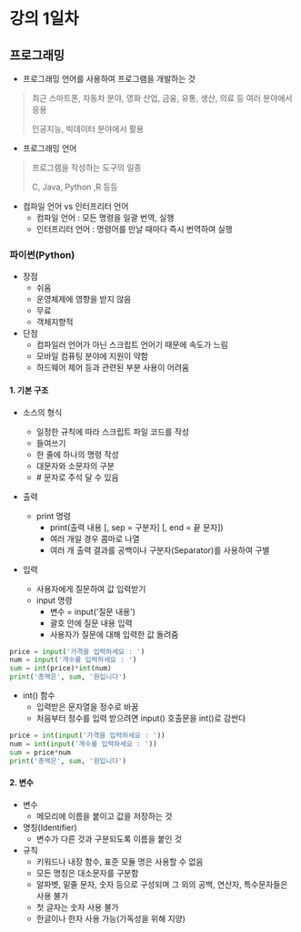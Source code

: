 # 강의 1일차

## 프로그래밍

- 프로그래밍 언어를 사용하여 프로그램을 개발하는 것

> 최근 스마트폰, 자동차 분야, 영화 산업, 금융, 유통, 생산, 의료 등 여러 분야에서 응용
>
> 인공지능, 빅데이터 분야에서 활용



- 프로그래밍 언어

> 프로그램을 작성하는 도구의 일종
>
> C, Java, Python ,R 등등 



- 컴파일 언어 vs 인터프리터 언어
  - 컴파일 언어 : 모든 명령을 일괄 번역, 실행 
  - 인터프리터 언어 : 명령어를 만날 때마다 즉시 번역하여 실행



### 파이썬(Python)

- 장점
  - 쉬움
  - 운영체제에 영향을 받지 않음
  - 무료
  - 객체지향적
- 단점
  - 컴파일러 언어가 아닌 스크립트 언어기 때문에 속도가 느림
  - 모바일 컴퓨팅 분야에 지원이 약함
  - 하드웨어 제어 등과 관련된 부분 사용이 어려움

#### 1. 기본 구조

* 소스의 형식
  * 일정한 규칙에 따라 스크립트 파일 코드를 작성
  * 들여쓰기
  * 한 줄에 하나의 명령 작성
  * 대문자와 소문자의 구분
  * \# 문자로 주석 달 수 있음



* 출력
  * print 명령
    * print(출력 내용 [, sep = 구분자] [, end = 끝 문자])
    * 여러 개일 경우 콤마로 나열
    * 여러 개 출력 결과를 공백이나 구분자(Separator)를 사용하여 구별



* 입력
  * 사용자에게 질문하여 값 입력받기
  * input 명령
    * 변수 = input('질문 내용')
    * 괄호 안에 질문 내용 입력
    * 사용자가 질문에 대해 입력한 값 돌려줌

```python
price = input('가격을 입력하세요 : ')
num = input('개수를 입력하세요 : ')
sum = int(price)*int(num)
print('총액은', sum, '원입니다')
```



* int() 함수
  * 입력받은 문자열을 정수로 바꿈
  * 처음부터 정수를 입력 받으려면 input() 호출문을 int()로 감싼다

```python
price = int(input('가격을 입력하세요 : '))
num = int(input('개수를 입력하세요 : '))
sum = price*num
print('총액은', sum, '원입니다')
```



#### 2. 변수

* 변수
  * 메모리에 이름을 붙이고 값을 저장하는 것
* 명칭(Identifier)
  * 변수가 다른 것과 구분되도록 이름을 붙인 것
* 규칙
  * 키워드나 내장 함수, 표준 모듈 명은 사용할 수 없음
  * 모든 명칭은 대소문자를 구분함
  * 알파벳, 밑줄 문자, 숫자 등으로 구성되며 그 외의 공백, 연산자, 특수문자들은 사용 불가
  * 첫 글자는 숫자 사용 불가
  * 한글이나 한자 사용 가능(가독성을 위해 지양)